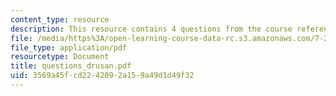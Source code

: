 ```yaml
---
content_type: resource
description: This resource contains 4 questions from the course reference papers.
file: /media/https%3A/open-learning-course-data-rc.s3.amazonaws.com/7-27-principles-of-human-disease-spring-2006/3569a45fcd2242092a159a49d1d49f32_questions_drusan.pdf
file_type: application/pdf
resourcetype: Document
title: questions_drusan.pdf
uid: 3569a45f-cd22-4209-2a15-9a49d1d49f32
---
```

